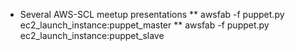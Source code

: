 * Several AWS-SCL meetup presentations
** awsfab -f puppet.py ec2_launch_instance:puppet_master
** awsfab -f puppet.py ec2_launch_instance:puppet_slave

